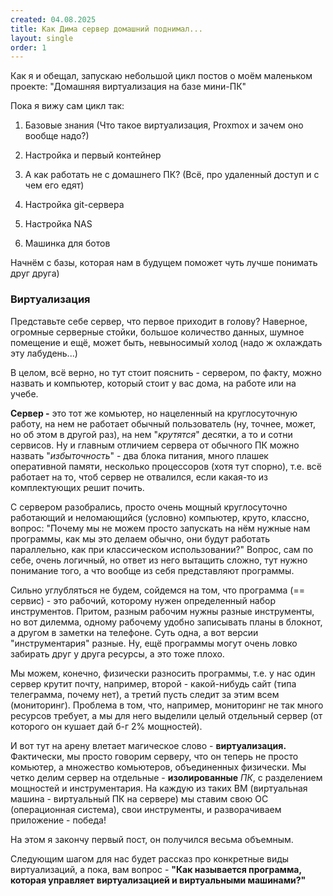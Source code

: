 ```yaml
---
created: 04.08.2025
title: Как Дима сервер домашний поднимал...
layout: single
order: 1
---
```

Как я и обещал, запускаю небольшой цикл постов о моём маленьком проекте: "Домашняя виртуализация на базе мини-ПК"


Пока я вижу сам цикл так:

1) Базовые знания (Что такое виртуализация, Proxmox и зачем оно вообще надо?)

2) Настройка и первый контейнер

3) А как работать не с домашнего ПК? (Всё, про удаленный доступ и с чем его едят)

4) Настройка git-сервера

5) Настройка NAS

6) Машинка для ботов



Начнём с базы, которая нам в будущем поможет чуть лучше понимать друг друга)



### Виртуализация

Представьте себе сервер, что первое приходит в голову? Наверное, огромные серверные стойки, большое количество данных, шумное помещение и ещё, может быть, невыносимый холод (надо ж охлаждать эту лабудень...)

В целом, всё верно, но тут стоит пояснить - сервером, по факту, можно назвать и компьютер, который стоит у вас дома, на работе или на учебе.

**Сервер -** это тот же комьютер, но нацеленный на круглосуточную работу, на нем не работает обычный пользователь (ну, точнее, может, но об этом в другой раз), на нем "_крутятся_" десятки, а то и сотни сервисов. Ну и главным отличием сервера от обычного ПК можно назвать "_избыточность_" - два блока питания, много плашек оперативной памяти, несколько процессоров (хотя тут спорно), т.е. всё работает на то, чтоб сервер не отвалился, если какая-то из комплектующих решит почить.



С сервером разобрались, просто очень мощный круглосуточно работающий и неломающийся (условно) компьютер, круто, классно, вопрос: "Почему мы не можем просто запускать на нём нужные нам программы, как мы это делаем обычно, они будут работать параллельно, как при классическом использовании?"
Вопрос, сам по себе, очень логичный, но ответ из него вытащить сложно, тут нужно понимание того, а что вообще из себя представляют программы.

Сильно углубляться не будем, сойдемся на том, что программа (== сервис) - это рабочий, которому нужен определенный набор инструментов. Притом, разным рабочим нужны разные инструменты, но вот дилемма, одному рабочему удобно записывать планы в блокнот, а другом в заметки на телефоне. Суть одна, а вот версии "инструментария" разные. Ну, ещё программы могут очень ловко забирать друг у друга ресурсы, а это тоже плохо.

Мы можем, конечно, физически разносить программы, т.е. у нас один сервер крутит почту, например, второй - какой-нибудь сайт (типа телеграмма, почему нет), а третий пусть следит за этим всем (мониторинг). Проблема в том, что, например, мониторинг не так много ресурсов требует, а мы для него выделили целый отдельный сервер (от которого он кушает дай б-г 2% мощностей).

И вот тут на арену влетает магическое слово - **виртуализация.** Фактически, мы просто говорим серверу, что он теперь не просто комьютер, а множество комьютеров, объединенных физически. Мы четко делим сервер на отдельные - **изолированные** _ПК_, с разделением мощностей и инструментария. На каждую из таких ВМ (виртуальная машина - виртуальный ПК на сервере) мы ставим свою ОС (операционная система), свои инструменты, и разворачиваем приложение - победа!



На этом я закончу первый пост, он получился весьма объемным.

Следующим шагом для нас будет рассказ про конкретные виды виртуализаций, а пока, вам вопрос - **"Как называется программа, которая управляет виртуализацией и виртуальными машинами?"**